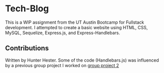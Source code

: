 # Tech-Blog

This is a WIP assignment from the UT Austin Bootcamp for Fullstack development. I attempted to create a basic website using HTML, CSS, MySQL, Sequelize, Express.js, and Express-Handlebars.


## Contributions

Written by Hunter Hester. Some of the code (Handlebars.js) was influenced by a previous group project I worked on [group project 2](https://github.com/HunterHester/fusion-fables)

